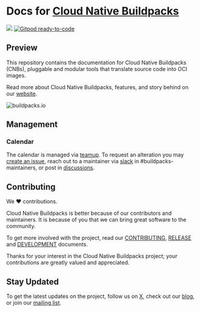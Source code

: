 # Docs for [Cloud Native Buildpacks](https://buildpacks.io)

[![](https://github.com/buildpacks/docs/workflows/Deploy/badge.svg)](https://github.com/buildpacks/docs/actions)
[![Gitpod ready-to-code](https://img.shields.io/badge/Gitpod-ready--to--code-blue?logo=gitpod)](https://gitpod.io/#https://github.com/buildpacks/docs)

## Preview

This repository contains the documentation for Cloud Native Buildpacks (CNBs), pluggable and modular tools that translate source code into OCI images.

Read more about Cloud Native Buildpacks, features, and story behind on our [website](https://buildpacks.io/).  

![buildpacks.io](https://image.thum.io/get/https://buildpacks.io)

## Management

### Calendar

The calendar is managed via [teamup](https://teamup.com/ksxw26c3km72mq3imn). To request an alteration you may [create an issue](https://github.com/buildpacks/community/issues/new), reach out to a maintainer via [slack](https://slack.cncf.io) in #buildpacks-maintainers, or post in [discussions](https://github.com/buildpacks/community/discussions).

## Contributing

We ❤ contributions.

Cloud Native Buildpacks is better because of our contributors and maintainers. It is because of you that we can bring great software to the community.

To get more involved with the project, read our [CONTRIBUTING][contributing], [RELEASE][release] and [DEVELOPMENT][development] documents.

[contributing]: https://github.com/buildpacks/.github/blob/main/CONTRIBUTING.md
[development]: DEVELOPMENT.md
[release]: RELEASE.md

Thanks for your interest in the Cloud Native Buildpacks project; your contributions are greatly valued and appreciated.

## Stay Updated

To get the latest updates on the project, follow us on [X](https://twitter.com/buildpacks_io), check out our [blog](https://medium.com/buildpacks), or join our [mailing list](https://lists.cncf.io/g/cncf-buildpacks).
